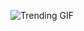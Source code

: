 
<!-- GIF_SECTION -->
![Trending GIF](https://media1.giphy.com/media/v1.Y2lkPThiYjIxNzcyejhvbGNvN3c1MHlmZDR3OXppZXdibzczdDFoeWI4MnlvZGxraHJpeCZlcD12MV9naWZzX3NlYXJjaCZjdD1n/3ohs814r2VtQYQWxkQ/giphy.gif)
<!-- END_GIF_SECTION -->
